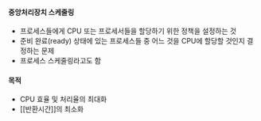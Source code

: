 #### 중앙처리장치 스케줄링
- 프로세스들에게 CPU 또는 프로세서들을 할당하기 위한 정책을 설정하는 것
- 준비 완료(ready) 상태에 있는 프로세스들 중 어느 것을 CPU에 할당할 것인지 결정하는 문제
- 프로세스 스케줄링라고도 함

#### 목적
- CPU 효율 및 처리율의 최대화
- [[반환시간]]의 최소화